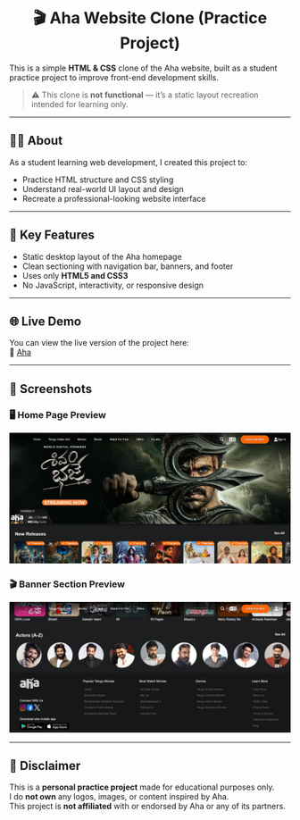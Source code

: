 <h1 align="center">🎬 Aha Website Clone (Practice Project)</h1>

This is a simple **HTML & CSS** clone of the Aha website, built as a student practice project to improve front-end development skills.

> ⚠️ This clone is **not functional** — it’s a static layout recreation intended for learning only.

---

## 🧑‍💻 About

As a student learning web development, I created this project to:
- Practice HTML structure and CSS styling
- Understand real-world UI layout and design
- Recreate a professional-looking website interface

---

## 📌 Key Features

- Static desktop layout of the Aha homepage
- Clean sectioning with navigation bar, banners, and footer
- Uses only **HTML5 and CSS3**
- No JavaScript, interactivity, or responsive design

---
## 🌐 Live Demo

You can view the live version of the project here:  
🔗 [Aha](https://kammala-kalyan.github.io/Aha-Clone/)

---

## 📸 Screenshots

### 🖥️ Home Page Preview
![Home Page](https://github.com/kammala-kalyan/Aha-Clone/blob/main/home_page.png)
### 🎬 Banner Section Preview
![Banner Section](https://github.com/kammala-kalyan/Aha-Clone/blob/main/page_ending.png)

---
## 📜 Disclaimer

This is a **personal practice project** made for educational purposes only.  
I do **not own** any logos, images, or content inspired by Aha.  
This project is **not affiliated** with or endorsed by Aha or any of its partners.
